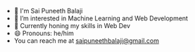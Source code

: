- 👋 I'm Sai Puneeth Balaji
- 👀 I’m interested in Machine Learning and Web Development
- 🌱 Currently honing my skills in Web Dev 
- 😄 Pronouns: he/him
- You can reach me at saipuneethbalaji@gmail.com
<!---
sparks-2204/sparks-2204 is a ✨ special ✨ repository because its `README.md` (this file) appears on your GitHub profile.
You can click the Preview link to take a look at your changes.
--->
